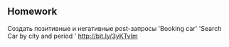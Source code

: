 ##  Homework

Создать позитивные и негативные post-запросы 'Booking car' 'Search Car by city and period ' http://bit.ly/3yKTvIm
